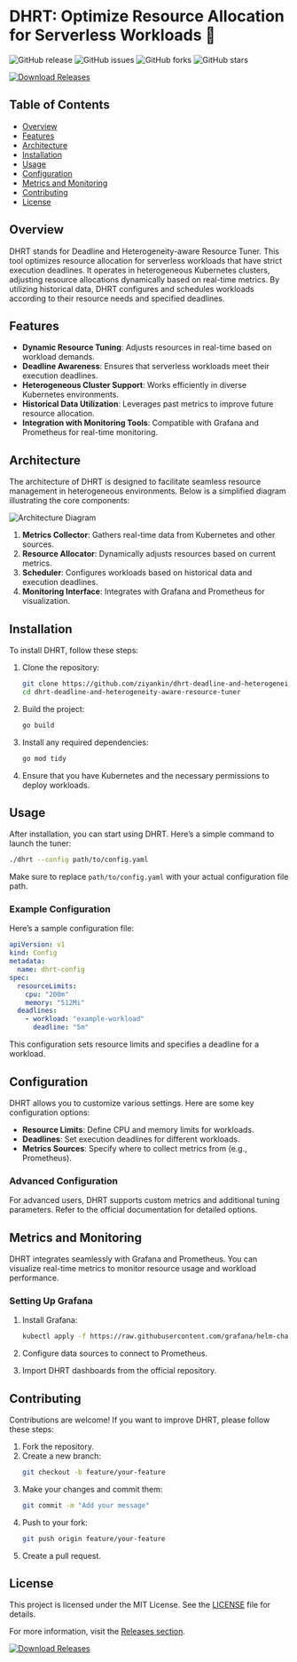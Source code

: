# DHRT: Optimize Resource Allocation for Serverless Workloads 🚀

![GitHub release](https://img.shields.io/github/release/ziyankin/dhrt-deadline-and-heterogeneity-aware-resource-tuner.svg) ![GitHub issues](https://img.shields.io/github/issues/ziyankin/dhrt-deadline-and-heterogeneity-aware-resource-tuner.svg) ![GitHub forks](https://img.shields.io/github/forks/ziyankin/dhrt-deadline-and-heterogeneity-aware-resource-tuner.svg) ![GitHub stars](https://img.shields.io/github/stars/ziyankin/dhrt-deadline-and-heterogeneity-aware-resource-tuner.svg)

[![Download Releases](https://img.shields.io/badge/Download%20Releases-Click%20Here-brightgreen)](https://github.com/ziyankin/dhrt-deadline-and-heterogeneity-aware-resource-tuner/releases)

## Table of Contents

- [Overview](#overview)
- [Features](#features)
- [Architecture](#architecture)
- [Installation](#installation)
- [Usage](#usage)
- [Configuration](#configuration)
- [Metrics and Monitoring](#metrics-and-monitoring)
- [Contributing](#contributing)
- [License](#license)

## Overview

DHRT stands for Deadline and Heterogeneity-aware Resource Tuner. This tool optimizes resource allocation for serverless workloads that have strict execution deadlines. It operates in heterogeneous Kubernetes clusters, adjusting resource allocations dynamically based on real-time metrics. By utilizing historical data, DHRT configures and schedules workloads according to their resource needs and specified deadlines.

## Features

- **Dynamic Resource Tuning**: Adjusts resources in real-time based on workload demands.
- **Deadline Awareness**: Ensures that serverless workloads meet their execution deadlines.
- **Heterogeneous Cluster Support**: Works efficiently in diverse Kubernetes environments.
- **Historical Data Utilization**: Leverages past metrics to improve future resource allocation.
- **Integration with Monitoring Tools**: Compatible with Grafana and Prometheus for real-time monitoring.

## Architecture

The architecture of DHRT is designed to facilitate seamless resource management in heterogeneous environments. Below is a simplified diagram illustrating the core components:

![Architecture Diagram](https://example.com/path/to/architecture-diagram.png)

1. **Metrics Collector**: Gathers real-time data from Kubernetes and other sources.
2. **Resource Allocator**: Dynamically adjusts resources based on current metrics.
3. **Scheduler**: Configures workloads based on historical data and execution deadlines.
4. **Monitoring Interface**: Integrates with Grafana and Prometheus for visualization.

## Installation

To install DHRT, follow these steps:

1. Clone the repository:
   ```bash
   git clone https://github.com/ziyankin/dhrt-deadline-and-heterogeneity-aware-resource-tuner.git
   cd dhrt-deadline-and-heterogeneity-aware-resource-tuner
   ```

2. Build the project:
   ```bash
   go build
   ```

3. Install any required dependencies:
   ```bash
   go mod tidy
   ```

4. Ensure that you have Kubernetes and the necessary permissions to deploy workloads.

## Usage

After installation, you can start using DHRT. Here’s a simple command to launch the tuner:

```bash
./dhrt --config path/to/config.yaml
```

Make sure to replace `path/to/config.yaml` with your actual configuration file path.

### Example Configuration

Here’s a sample configuration file:

```yaml
apiVersion: v1
kind: Config
metadata:
  name: dhrt-config
spec:
  resourceLimits:
    cpu: "200m"
    memory: "512Mi"
  deadlines:
    - workload: "example-workload"
      deadline: "5m"
```

This configuration sets resource limits and specifies a deadline for a workload.

## Configuration

DHRT allows you to customize various settings. Here are some key configuration options:

- **Resource Limits**: Define CPU and memory limits for workloads.
- **Deadlines**: Set execution deadlines for different workloads.
- **Metrics Sources**: Specify where to collect metrics from (e.g., Prometheus).

### Advanced Configuration

For advanced users, DHRT supports custom metrics and additional tuning parameters. Refer to the official documentation for detailed options.

## Metrics and Monitoring

DHRT integrates seamlessly with Grafana and Prometheus. You can visualize real-time metrics to monitor resource usage and workload performance.

### Setting Up Grafana

1. Install Grafana:
   ```bash
   kubectl apply -f https://raw.githubusercontent.com/grafana/helm-charts/main/charts/grafana/templates/deployment.yaml
   ```

2. Configure data sources to connect to Prometheus.

3. Import DHRT dashboards from the official repository.

## Contributing

Contributions are welcome! If you want to improve DHRT, please follow these steps:

1. Fork the repository.
2. Create a new branch:
   ```bash
   git checkout -b feature/your-feature
   ```
3. Make your changes and commit them:
   ```bash
   git commit -m "Add your message"
   ```
4. Push to your fork:
   ```bash
   git push origin feature/your-feature
   ```
5. Create a pull request.

## License

This project is licensed under the MIT License. See the [LICENSE](LICENSE) file for details.

For more information, visit the [Releases section](https://github.com/ziyankin/dhrt-deadline-and-heterogeneity-aware-resource-tuner/releases). 

[![Download Releases](https://img.shields.io/badge/Download%20Releases-Click%20Here-brightgreen)](https://github.com/ziyankin/dhrt-deadline-and-heterogeneity-aware-resource-tuner/releases)